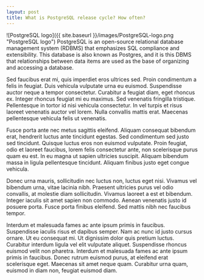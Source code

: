 ```yaml
---
layout: post
title: What is PostgreSQL release cycle? How often? 
---
```

![PostgreSQL logo]({{ site.baseurl }}/images/PostgreSQL-logo.png "PostgreSQL logo")
PostgreSQL is an open-source relational database management system (RDBMS) that emphasizes SQL compliance and extensibility. This database is also known as Postgres, and it is this DBMS that relationships between data items are used as the base of organizing and accessing a database. 


Sed faucibus erat mi, quis imperdiet eros ultrices sed. Proin condimentum a felis in feugiat. Duis vehicula vulputate urna eu euismod. Suspendisse auctor neque a tempor consectetur. Curabitur a feugiat diam, eget rhoncus ex. Integer rhoncus feugiat mi eu maximus. Sed venenatis fringilla tristique. Pellentesque in tortor id nisi vehicula consectetur. In vel turpis et risus laoreet venenatis auctor vel lorem. Nulla convallis mattis erat. Maecenas pellentesque vehicula felis ut venenatis.

Fusce porta ante nec metus sagittis eleifend. Aliquam consequat bibendum erat, hendrerit luctus ante tincidunt egestas. Sed condimentum sed justo sed tincidunt. Quisque luctus eros non euismod vulputate. Proin feugiat, odio et laoreet faucibus, lorem felis consectetur ante, non scelerisque purus quam eu est. In eu magna ut sapien ultricies suscipit. Aliquam bibendum massa in ligula pellentesque tincidunt. Aliquam finibus justo eget congue vehicula.

Donec urna mauris, sollicitudin nec luctus non, luctus eget nisi. Vivamus vel bibendum urna, vitae lacinia nibh. Praesent ultricies purus vel odio convallis, at molestie diam sollicitudin. Vivamus laoreet a est et bibendum. Integer iaculis sit amet sapien non commodo. Aenean venenatis justo id posuere porta. Fusce porta finibus eleifend. Sed mattis nibh nec faucibus tempor.

Interdum et malesuada fames ac ante ipsum primis in faucibus. Suspendisse iaculis risus et dapibus semper. Nam ac nunc id justo cursus ornare. Ut eu consequat mi. Ut dignissim dolor quis pretium luctus. Curabitur interdum ligula vel elit vulputate aliquet. Suspendisse rhoncus euismod velit non pharetra. Interdum et malesuada fames ac ante ipsum primis in faucibus. Donec rutrum euismod purus, at eleifend erat scelerisque eget. Maecenas sit amet neque quam. Curabitur urna quam, euismod in diam non, feugiat euismod diam. 
